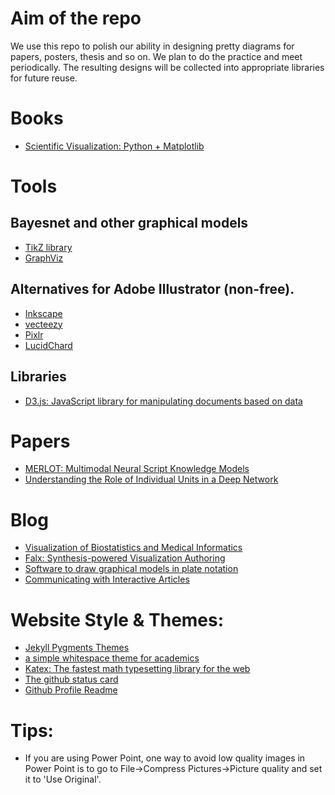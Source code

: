 # Aim of the repo
We use this repo to polish our ability in designing pretty diagrams for papers, posters, thesis and so on. We plan to do the practice and meet periodically. The resulting designs will be collected into appropriate libraries for future reuse.

# Books
* [Scientific Visualization: Python + Matplotlib](https://github.com/rougier/scientific-visualization-book)

# Tools
## Bayesnet and other graphical models
   * [TikZ library](https://github.com/jluttine/tikz-bayesnet) 
   * [GraphViz](https://graphviz.org/)

## Alternatives for Adobe Illustrator (non-free).
* [Inkscape](https://inkscape.org/)
* [vecteezy](https://www.vecteezy.com/editor)
* [Pixlr](https://pixlr.com/)
* [LucidChard](https://www.lucidchart.com)

## Libraries
* [D3.js: JavaScript library for manipulating documents based on data](https://d3js.org/)

# Papers
* [MERLOT: Multimodal Neural Script Knowledge Models](https://arxiv.org/pdf/2106.02636.pdf)
* [Understanding the Role of Individual Units in a Deep Network](https://dissect.csail.mit.edu/)

# Blog
* [Visualization of Biostatistics and Medical Informatics](https://kbroman.org/morefigs.html)
* [Falx: Synthesis-powered Visualization Authoring](https://falx.cs.washington.edu/)
* [Software to draw graphical models in plate notation](https://stackoverflow.com/questions/3461931/software-to-draw-graphical-models-in-plate-notation/16334517#16334517)
* [Communicating with Interactive Articles](https://distill.pub/2020/communicating-with-interactive-articles/)

# Website Style & Themes:
* [Jekyll Pygments Themes](https://github.com/jwarby/jekyll-pygments-themes)
* [a simple whitespace theme for academics](https://alshedivat.github.io/al-folio/)
* [Katex: The fastest math typesetting library for the web](https://katex.org/)
* [The github status card](https://github.com/vn7n24fzkq/github-profile-summary-cards)
* [Github Profile Readme](https://github.com/abhisheknaiidu/awesome-github-profile-readme)

# Tips:
* If you are using Power Point, one way to avoid low quality images in Power Point is to go to File->Compress Pictures->Picture quality and set it to 'Use Original'.
